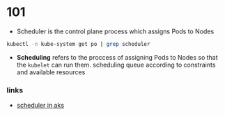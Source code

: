# 101

* Scheduler is the control plane process which assigns Pods to Nodes
```bash
kubectl -n kube-system get po | grep scheduler
```

* **Scheduling** refers to the proccess of assigning Pods to Nodes so that the `kubelet` can run them. scheduling queue according to constraints and available resources


### links

* [scheduler in aks](https://learn.microsoft.com/en-us/azure/aks/operator-best-practices-advanced-scheduler)